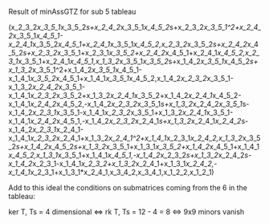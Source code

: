 Result of minAssGTZ for sub 5 tableau 

(x_2_3_2*x_3_5_1*x_3_5_2*s+x_2_4_2*x_3_5_1*x_4_5_2*s+x_2_3_2*x_3_5_1^2+x_2_4_2*x_3_5_1*x_4_5_1-x_2_4_1*x_3_5_2*x_4_5_1+x_2_4_1*x_3_5_1*x_4_5_2,x_2_3_2*x_3_5_2*s+x_2_4_2*x_4_5_2*s+x_2_3_2*x_3_5_1+x_2_3_1*x_3_5_2+x_2_4_2*x_4_5_1+x_2_4_1*x_4_5_2,x_2_3_1*x_3_5_1+x_2_4_1*x_4_5_1,x_1_3_2*x_3_5_1*x_3_5_2*s+x_1_4_2*x_3_5_1*x_4_5_2*s+x_1_3_2*x_3_5_1^2+x_1_4_2*x_3_5_1*x_4_5_1-x_1_4_1*x_3_5_2*x_4_5_1+x_1_4_1*x_3_5_1*x_4_5_2,x_1_4_2*x_2_3_2*x_3_5_1-x_1_3_2*x_2_4_2*x_3_5_1-x_1_4_1*x_2_3_2*x_3_5_2+x_1_3_2*x_2_4_1*x_3_5_2+x_1_4_2*x_2_4_1*x_4_5_2-x_1_4_1*x_2_4_2*x_4_5_2,-x_1_4_2*x_2_3_2*x_3_5_1*s+x_1_3_2*x_2_4_2*x_3_5_1*s-x_1_4_2*x_2_3_1*x_3_5_1-x_1_4_1*x_2_3_2*x_3_5_1+x_1_3_2*x_2_4_1*x_3_5_1-x_1_4_1*x_2_4_2*x_4_5_1,-x_1_4_2*x_2_3_2*x_2_4_1*s+x_1_3_2*x_2_4_1*x_2_4_2*s-x_1_4_2*x_2_3_1*x_2_4_1-x_1_4_1*x_2_3_2*x_2_4_1+x_1_3_2*x_2_4_1^2+x_1_4_1*x_2_3_1*x_2_4_2,x_1_3_2*x_3_5_2*s+x_1_4_2*x_4_5_2*s+x_1_3_2*x_3_5_1+x_1_3_1*x_3_5_2+x_1_4_2*x_4_5_1+x_1_4_1*x_4_5_2,x_1_3_1*x_3_5_1+x_1_4_1*x_4_5_1,-x_1_4_2*x_2_3_2*s+x_1_3_2*x_2_4_2*s-x_1_4_2*x_2_3_1-x_1_4_1*x_2_3_2+x_1_3_2*x_2_4_1+x_1_3_1*x_2_4_2,-x_1_4_1*x_2_3_1+x_1_3_1*x_2_4_1,x_3_4_2,x_3_4_1,x_1_2_2,x_1_2_1)

Add to this ideal the conditions on submatrices coming from the 6 in the tableau: 

ker T, Ts = 4 dimensional <=> rk T, Ts = 12 - 4 = 8 <=> 9x9 minors vanish 